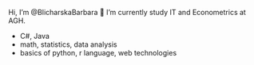 Hi, I’m @BlicharskaBarbara 👋
I’m currently study IT and Econometrics at AGH.
- C#, Java
- math, statistics, data analysis
- basics of python, r language, web technologies
